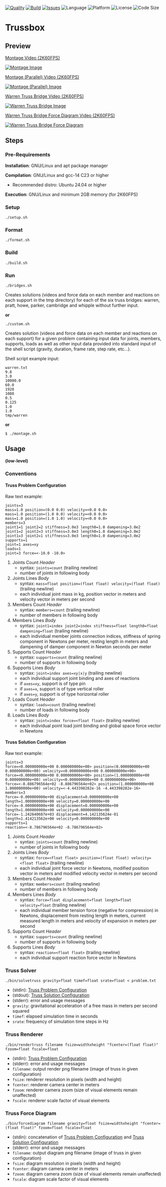[![Quality](https://github.com/Elixonus/trussbox/actions/workflows/quality.yml/badge.svg)](https://github.com/Elixonus/trussbox/actions/workflows/quality.yml)
[![Build](https://github.com/Elixonus/trussbox/actions/workflows/build.yml/badge.svg)](https://github.com/Elixonus/trussbox/actions/workflows/build.yml)
[![Issues](https://img.shields.io/github/issues/Elixonus/trussbox)](https://github.com/Elixonus/trussbox/issues)
![Language](https://img.shields.io/badge/Language-C23-blue)
![Platform](https://img.shields.io/badge/Platform-GNU/Linux-orange)
![License](https://img.shields.io/badge/License-MIT-red.svg)
![Code Size](https://img.shields.io/github/languages/code-size/Elixonus/trussbox)

# Trussbox

## Preview

[Montage Video (2K60FPS)](./previewmt.mp4)

[![Montage Image](./previewmt.png)](./previewmt.mp4)

[Montage (Parallel) Video (2K60FPS)](./previewmtpl.mp4)

[![Montage (Parallel) Image](./previewmtpl.png)](./previewmtpl.mp4)

[Warren Truss Bridge Video (2K60FPS)](./preview.mp4)

[![Warren Truss Bridge Image](./preview.png)](./preview.mp4)

[Warren Truss Bridge Force Diagram Video (2K60FPS)](./previewfd.mp4)

[![Warren Truss Bridge Force Diagram](./previewfd.png)](./previewfd.mp4)

## Steps

### Pre-Requirements

**Installation**: GNU/Linux and apt package manager

**Compilation**: GNU/Linux and gcc-14 C23 or higher

* Recommended distro: Ubuntu 24.04 or higher

**Execution**: GNU/Linux and minimum 2GB memory (for 2K60FPS)

### Setup

```./setup.sh```

### Format

```./format.sh```

### Build

```./build.sh```

### Run

```./bridges.sh```

Creates solutions (videos and force data on each member 
and reactions on each support in the tmp directory) 
for each of the six truss bridges: warren, pratt, howe, 
parker, cambridge and whipple without further 
input.

**or**

```./custom.sh```

Creates solution (videos and force data on each member 
and reactions on each support) for a given problem 
containing input data for joints, members, supports, 
loads as well as other input data provided into standard 
input of the shell script (gravity, duration, frame rate, 
step rate, etc...).

Shell script example input:

```
warren.txt
9.8
3.0
10000.0
60.0
1920
1080
0.5
0.125
1.0
1.0
tmp/warren
```

**or**

```$ ./montage.sh```

## Usage

**(low-level)**

### Conventions

#### Truss Problem Configuration

Raw text example:

```
joints=3
mass=1.0 position=(0.0 0.0) velocity=<0.0 0.0>
mass=1.0 position=(1.0 0.0) velocity=<0.0 0.0>
mass=1.0 position=(1.0 1.0) velocity=<0.0 0.0>
members=3
joint1=1 joint2=2 stiffness=3.0e3 length0=1.0 dampening=3.0e2
joint1=2 joint2=3 stiffness=3.0e3 length0=1.0 dampening=3.0e2
joint1=3 joint2=1 stiffness=3.0e3 length0=1.0 dampening=3.0e2
supports=1
joint=1 axes=xy
loads=1
joint=3 force=<-10.0 -10.0>
```

1. Joints Count *Header*
   * syntax: ```joints=count``` (trailing newline)
   * number of joints in following body
2. Joints Lines *Body*
   * syntax: ```mass=float position=(float float) velocity=(float float)``` (trailing newline)
   * each individual joint mass in kg, position vector in meters 
     and velocity vector in meters per second
3. Members Count *Header*
   * syntax: ```members=count``` (trailing newline)
   * number of members in following body
4. Members Lines *Body*
   * syntax: ```joint1=index joint2=index stiffness=float length0=float dampening=float``` (trailing newline)
   * each individual member joints connection indices, stiffness 
     of spring component in Newtons per meter, resting length in 
     meters and dampening of damper component in Newton seconds per 
     meter
5. Supports Count *Header*
   * syntax: ```supports=count``` (trailing newline)
   * number of supports in following body
6. Supports Lines *Body*
   * syntax: ```joint=index axes=xy|x|y``` (trailing newline)
   * each individual support joint binding and axes of reactions
   * if ```axes=xy```, support is of type pin
   * if ```axes=x```, support is of type vertical roller
   * if ```axes=y```, support is of type horizontal roller
7. Loads Count *Header*
   * syntax: ```loads=count``` (trailing newline)
   * number of loads in following body
8. Loads Lines *Body*
   * syntax: ```joint=index force=<float float>``` (trailing newline)
   * each individual point load joint binding and global space 
     force vector in Newtons

#### Truss Solution Configuration

Raw text example:

```
joints=3
force=<0.000000000e+00 0.000000000e+00> position=(0.000000000e+00 0.000000000e+00) velocity=<0.000000000e+00 0.000000000e+00>
force=<0.000000000e+00 0.000000000e+00> position=(1.000000000e+00 0.000000000e+00) velocity=<0.000000000e+00 0.000000000e+00>
force=<-8.886796564e+02 -8.886796564e+02> position=(1.000000000e+00 1.000000000e+00) velocity=<-4.443398282e-16 -4.443398282e-16>
members=3
force=-0.000000000e+00 displacement=0.000000000e+00 length=1.000000000e+00 velocity=0.000000000e+00
force=-0.000000000e+00 displacement=0.000000000e+00 length=1.000000000e+00 velocity=0.000000000e+00
force=-1.242640687e+03 displacement=4.142135624e-01 length=1.414213562e+00 velocity=0.000000000e+00
supports=1
reaction=<-8.786796564e+02 -8.786796564e+02>
```

1. Joints Count *Header*
   * syntax: ```joints=count``` (trailing newline)
   * number of joints in following body
2. Joints Lines *Body*
   * syntax: ```force=<float float> position=(float float) velocity=<float float>``` (trailing newline)
   * each individual joint force vector in Newtons, 
     modified position vector in meters and modified 
     velocity vector in meters per second
3. Members Count *Header*
   * syntax: ```members=count``` (trailing newline)
   * number of members in following body
4. Members Lines *Body*
   * syntax: ```force=float displacement=float length=float velocity=float``` (trailing newline)
   * each individual member tension force (negative 
     for compression) in Newtons, displacement from 
     resting length in meters, current measured length 
     in meters and velocity of expansion in meters 
     per second
5. Supports Count *Header*
   * syntax: ```supports=count``` (trailing newline)
   * number of supports in following body
6. Supports Lines *Body*
   * syntax: ```reaction=<float float>``` (trailing newline)
   * each individual support reaction force vector in Newtons

### Truss Solver

```./bin/solvetruss gravity=float timef=float srate=float < problem.txt```

* (stdin): [Truss Problem Configuration](#truss-problem-configuration)
* (stdout): [Truss Solution Configuration](#truss-solution-configuration)
* (stderr): error and usage messages
* ```gravity```: gravitational acceleration of a free mass in meters per second squared
* ```timef```: elapsed simulation time in seconds
* ```srate```: frequency of simulation time steps in Hz

### Truss Renderer

```./bin/rendertruss filename fsize=widthxheight "fcenter=(float float)" fzoom=float fscale=float```

* (stdin): [Truss Problem Configuration](#truss-problem-configuration)
* (stderr): error and usage messages
* ```filename```: output render png filename (image of truss in given configuration)
* ```fsize```: renderer resolution in pixels (width and height)
* ```fcenter```: renderer camera center in meters
* ```fzoom```: renderer camera zoom (size of visual elements remain unaffected)
* ```fscale```: renderer scale factor of visual elements

### Truss Force Diagram

```./bin/forcediagram filename gravity=float fsize=widthxheight "fcenter=(float float)" fzoom=float fscale=float```

* (stdin): concatenation of [Truss Problem Configuration](#truss-problem-configuration) and [Truss Solution Configuration](#truss-solution-configuration)
* (stderr): error and usage messages
* ```filename```: output diagram png filename (image of truss in given configuration)
* ```fsize```: diagram resolution in pixels (width and height)
* ```fcenter```: diagram camera center in meters
* ```fzoom```: diagram camera zoom (size of visual elements remain unaffected)
* ```fscale```: diagram scale factor of visual elements
